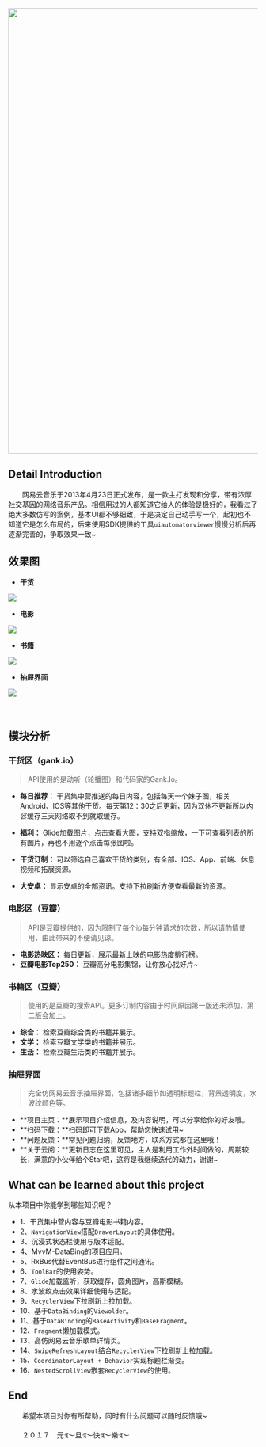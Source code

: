 <div align=center><img width="900" height=“170” src="https://github.com/youlookwhat/CloudReader/blob/master/file/title.png""/></div>

## Detail Introduction
　　网易云音乐于2013年4月23日正式发布，是一款主打发现和分享，带有浓厚社交基因的网络音乐产品。相信用过的人都知道它给人的体验是极好的，我看过了绝大多数仿写的案例，基本UI都不够细致，于是决定自己动手写一个，起初也不知道它是怎么布局的，后来使用SDK提供的工具``uiautomatorviewer``慢慢分析后再逐渐完善的，争取效果一致~ 
　　
## 效果图
- **干货**

<img src="https://github.com/youlookwhat/CloudReader/blob/master/file/pic_gank.png"></img>

<!--<img width="160" height=“274” src="https://github.com/youlookwhat/CloudReader/blob/master/file/page_gank_00.png"></img>
<img width="160" height=“274” src="https://github.com/youlookwhat/CloudReader/blob/master/file/page_gank_01.png"></img>
<img width="160" height=“274” src="https://github.com/youlookwhat/CloudReader/blob/master/file/page_gank_02.png"></img>
<img width="160" height=“274” src="https://github.com/youlookwhat/CloudReader/blob/master/file/page_gank_03.png"></img>
<img width="160" height=“274” src="https://github.com/youlookwhat/CloudReader/blob/master/file/page_gank_04.png"></img>-->

- **电影**

<img src="https://github.com/youlookwhat/CloudReader/blob/master/file/pic_movie.png"></img>

<!--<img width="160" height=“274” src="https://github.com/youlookwhat/CloudReader/blob/master/file/page_movie_01.png"></img>
<img width="160" height=“274” src="https://github.com/youlookwhat/CloudReader/blob/master/file/page_movie_02.png"></img>
<img width="160" height=“274” src="https://github.com/youlookwhat/CloudReader/blob/master/file/page_movie_03.png"></img>-->

- **书籍**

<img src="https://github.com/youlookwhat/CloudReader/blob/master/file/pic_book.png"></img>

<!--<img width="160" height=“274” src="https://github.com/youlookwhat/CloudReader/blob/master/file/page_book_01.png"></img>
<img width="160" height=“274” src="https://github.com/youlookwhat/CloudReader/blob/master/file/page_book_02.png"></img>
<img width="160" height=“274” src="https://github.com/youlookwhat/CloudReader/blob/master/file/page_book_03.png"></img>-->

- **抽屉界面**

<img src="https://github.com/youlookwhat/CloudReader/blob/master/file/pic_menu.png"></img>

<!--<img width="160" height=“274” src="https://github.com/youlookwhat/CloudReader/blob/master/file/page_menu_01.png"></img>
<img width="160" height=“274” src="https://github.com/youlookwhat/CloudReader/blob/master/file/page_menu_02.png"></img>
<img width="160" height=“274” src="https://github.com/youlookwhat/CloudReader/blob/master/file/page_menu_03.png"></img>-->
　　
　　
## 模块分析
### 干货区（gank.io）
> API使用的是动听（轮播图）和代码家的Gank.Io。

- **每日推荐：** 干货集中营推送的每日内容，包括每天一个妹子图，相关Android、IOS等其他干货。每天第12：30之后更新，因为双休不更新所以内容缓存三天网络取不到就取缓存。

- **福利：** Glide加载图片，点击查看大图，支持双指缩放，一下可查看列表的所有图片，再也不用逐个点击每张图啦。

- **干货订制：** 可以筛选自己喜欢干货的类别，有全部、IOS、App、前端、休息视频和拓展资源。

- **大安卓：** 显示安卓的全部资讯。支持下拉刷新方便查看最新的资源。


### 电影区（豆瓣）
> API是豆瓣提供的，因为限制了每个ip每分钟请求的次数，所以请酌情使用，由此带来的不便请见谅。

 - **电影热映区：** 每日更新，展示最新上映的电影热度排行榜。
 - **豆瓣电影Top250：** 豆瓣高分电影集锦，让你放心找好片~

### 书籍区（豆瓣）
> 使用的是豆瓣的搜索API。更多订制内容由于时间原因第一版还未添加，第二版会加上。

 - **综合：** 检索豆瓣综合类的书籍并展示。
 - **文学：** 检索豆瓣文学类的书籍并展示。
 - **生活：** 检索豆瓣生活类的书籍并展示。

### 抽屉界面
> 完全仿网易云音乐抽屉界面，包括诸多细节如透明标题栏，背景透明度，水波纹颜色等。

 - **项目主页：**展示项目介绍信息，及内容说明，可以分享给你的好友哦。
 - **扫码下载：**扫码即可下载App，帮助您快速试用~
 - **问题反馈：**常见问题归纳，反馈地方，联系方式都在这里哦！
 - **关于云阅：**更新日志在这里可见，主人是利用工作外时间做的，周期较长，满意的小伙伴给个Star吧，这将是我继续迭代的动力，谢谢~


## What can be learned about this project 
从本项目中你能学到哪些知识呢？

- 1、干货集中营内容与豆瓣电影书籍内容。
- 2、``NavigationView``搭配``DrawerLayout``的具体使用。
- 3、沉浸式状态栏使用与版本适配。
- 4、MvvM-DataBing的项目应用。
- 5、RxBus代替EventBus进行组件之间通讯。
- 6、``ToolBar``的使用姿势。
- 7、``Glide``加载监听，获取缓存，圆角图片，高斯模糊。
- 8、水波纹点击效果详细使用与适配。
- 9、``RecyclerView``下拉刷新上拉加载。
- 10、基于``DataBinding``的``Viewolder``。
- 11、基于``DataBinding``的``BaseActivity``和``BaseFragment``。
- 12、``Fragment``懒加载模式。
- 13、高仿网易云音乐歌单详情页。
- 14、``SwipeRefreshLayout``结合``RecyclerView``下拉刷新上拉加载。
- 15、``CoordinatorLayout + Behavior``实现标题栏渐变。
- 16、``NestedScrollView``嵌套``RecyclerView``的使用。

## End
　　希望本项目对你有所帮助，同时有什么问题可以随时反馈哦~
　　

　　２０１７　元࿐旦࿐快࿐樂࿐


